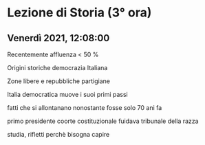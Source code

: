 #  Lezione di Storia (3° ora)
## Venerdì 2021, 12:08:00


Recentemente affluenza < 50 %


Origini storiche democrazia
Italiana


Zone libere e repubbliche partigiane

Italia democratica muove i suoi primi passi


fatti che si allontanano nonostante fosse solo 70 ani fa


primo presidente coorte costituzionale fuidava tribunale della razza


studia, rifletti perchè bisogna capire
<!--stackedit_data:
eyJoaXN0b3J5IjpbLTg5ODI0ODQ4MiwxOTI2NDgxNDA1LC0xOD
IyMzI5MDIwXX0=
-->